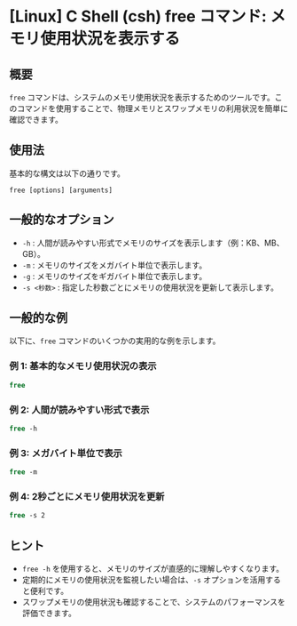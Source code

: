 # [Linux] C Shell (csh) free コマンド: メモリ使用状況を表示する

## 概要
`free` コマンドは、システムのメモリ使用状況を表示するためのツールです。このコマンドを使用することで、物理メモリとスワップメモリの利用状況を簡単に確認できます。

## 使用法
基本的な構文は以下の通りです。

```
free [options] [arguments]
```

## 一般的なオプション
- `-h` : 人間が読みやすい形式でメモリのサイズを表示します（例：KB、MB、GB）。
- `-m` : メモリのサイズをメガバイト単位で表示します。
- `-g` : メモリのサイズをギガバイト単位で表示します。
- `-s <秒数>` : 指定した秒数ごとにメモリの使用状況を更新して表示します。

## 一般的な例
以下に、`free` コマンドのいくつかの実用的な例を示します。

### 例 1: 基本的なメモリ使用状況の表示
```csh
free
```

### 例 2: 人間が読みやすい形式で表示
```csh
free -h
```

### 例 3: メガバイト単位で表示
```csh
free -m
```

### 例 4: 2秒ごとにメモリ使用状況を更新
```csh
free -s 2
```

## ヒント
- `free -h` を使用すると、メモリのサイズが直感的に理解しやすくなります。
- 定期的にメモリの使用状況を監視したい場合は、`-s` オプションを活用すると便利です。
- スワップメモリの使用状況も確認することで、システムのパフォーマンスを評価できます。